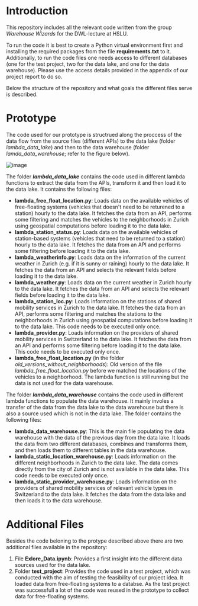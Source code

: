 # Introduction
This repository includes all the relevant code written from the group *Warehouse Wizards* for the DWL-lecture at HSLU. 

To run the code it is best to create a Python virtual environment first and installing the required packages from the file **requirements.txt** to it. Additionally, to run the code files one needs access to different databases (one for the test project, two for the data lake, and one for the data warehouse).  Please use the access details provided in the appendix of our project report to do so.

Below the structure of the repository and what goals the different files serve is described.

# Prototype

The code used for our prototype is structrued along the proccess of the data flow from the source files (different APIs) to the data lake (folder *lambda_data_lake*) and then to the data warehouse (folder *lamda_data_warehouse*; refer to the figure below).

![image](https://github.com/mgrunner/DWL/assets/95408903/9b15dfbe-56e2-4cbf-a1ea-ab14144dc326)

The folder ***lambda_data_lake*** contains the code used in different lambda functions to extract the data from the APIs, transform it and then load it to the data lake. It contains the following files:
* **lambda_free_float_location.py**: Loads data on the available vehicles of free-floating systems (vehicles that doesn't need to be returened to a station) hourly to the data lake. It fetches the data from an API, performs some filtering and matches the vehicles to the neighborhoods in Zurich using geospatial computations before loading it to the data lake.
* **lambda_station_status.py**: Loads data on the available vehicles of station-based systems (vehicles that need to be returned to a station) hourly to the data lake. It fetches the data from an API and performs some filtering before loading it to the data lake.
* **lambda_weatherinfo.py**: Loads data on the information of the current weather in Zurich (e.g. if it is sunny or raining) hourly to the data lake. It fetches the data from an API and selects the relevant fields before loading it to the data lake.
* **lambda_weather.py**: Loads data on the current weather in Zurich hourly to the data lake. It fetches the data from an API and selects the relevant fields before loading it to the data lake.
* **lambda_station_loc.py**: Loads information on the stations of shared mobility services in Zurich to the data lake. It fetches the data from an API, performs some filtering and matches the stations to the neighborhoods in Zurich using geospatial computations before loading it to the data lake.  This code needs to be executed only once.
* **lambda_provider.py**: Loads information on the providers of shared mobility services in Switzerland to the data lake. It fetches the data from an API and performs some filtering before loading it to the data lake. This code needs to be executed only once.
* **lambda_free_float_location.py** (in the folder *old_versions_without_neighborhoods*): Old version of the file *lambda_free_float_location.py* before we matched the locations of the vehicles to a neighborhood. The lambda function is still running but the data is not used for the data warehouse.

The folder ***lambda_data_warehouse*** contains the code used in different lambda functions to populate the data warehouse. It mainly involes a transfer of the data from the data lake to the data warehouse but there is also a source used which is not in the data lake. The folder contains the following files:
* **lambda_data_warehouse.py**: This is the main file populating the data warehouse with the data of the previous day from the data lake. It loads the data from two different databases, combines and transforms them, and then loads them to different tables in the data warehouse. 
* **lambda_static_location_warehouse.py**: Loads information on the different neighborhoods in Zurich to the data lake. The data comes directly from the city of Zurich and is not available in the data lake. This code needs to be executed only once. 
* **lambda_static_provider_warehouse.py**: Loads information on the providers of shared mobility services of relevant vehicle types in Switzerland to the data lake. It fetches the data from the data lake and then loads it to the data warehouse.


# Additional Files
Besides the code beloning to the protype described above there are two additional files available in the repository:
1. File **Exlore_Data.ipynb**: Provides a first insight into the different data sources used for the data lake.
2. Folder **test_project**: Provides the code used in a test project, which was conducted with the aim of testing the feasibility of our project idea. It loaded data from free-floating systems to a databse. As the test project was successfull a lot of the code was reused in the prototype to collect data for free-floating systems.
